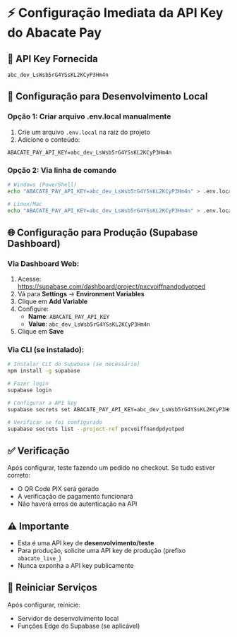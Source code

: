 # ⚡ Configuração Imediata da API Key do Abacate Pay

## 🔑 **API Key Fornecida**
```
abc_dev_LsWsb5rG4YSsKL2KCyP3Hm4n
```

## 🚀 **Configuração para Desenvolvimento Local**

### Opção 1: Criar arquivo .env.local manualmente
1. Crie um arquivo `.env.local` na raiz do projeto
2. Adicione o conteúdo:
```env
ABACATE_PAY_API_KEY=abc_dev_LsWsb5rG4YSsKL2KCyP3Hm4n
```

### Opção 2: Via linha de comando
```bash
# Windows (PowerShell)
echo "ABACATE_PAY_API_KEY=abc_dev_LsWsb5rG4YSsKL2KCyP3Hm4n" > .env.local

# Linux/Mac
echo "ABACATE_PAY_API_KEY=abc_dev_LsWsb5rG4YSsKL2KCyP3Hm4n" > .env.local
```

## 🌐 **Configuração para Produção (Supabase Dashboard)**

### Via Dashboard Web:
1. Acesse: https://supabase.com/dashboard/project/pxcvoiffnandpdyotped
2. Vá para **Settings** → **Environment Variables**
3. Clique em **Add Variable**
4. Configure:
   - **Name**: `ABACATE_PAY_API_KEY`
   - **Value**: `abc_dev_LsWsb5rG4YSsKL2KCyP3Hm4n`
5. Clique em **Save**

### Via CLI (se instalado):
```bash
# Instalar CLI do Supabase (se necessário)
npm install -g supabase

# Fazer login
supabase login

# Configurar a API key
supabase secrets set ABACATE_PAY_API_KEY=abc_dev_LsWsb5rG4YSsKL2KCyP3Hm4n --project-ref pxcvoiffnandpdyotped

# Verificar se foi configurado
supabase secrets list --project-ref pxcvoiffnandpdyotped
```

## ✅ **Verificação**

Após configurar, teste fazendo um pedido no checkout. Se tudo estiver correto:
- O QR Code PIX será gerado
- A verificação de pagamento funcionará
- Não haverá erros de autenticação na API

## ⚠️ **Importante**
- Esta é uma API key de **desenvolvimento/teste**
- Para produção, solicite uma API key de produção (prefixo `abacate_live_`)
- Nunca exponha a API key publicamente

## 🔄 **Reiniciar Serviços**
Após configurar, reinicie:
- Servidor de desenvolvimento local
- Funções Edge do Supabase (se aplicável)
